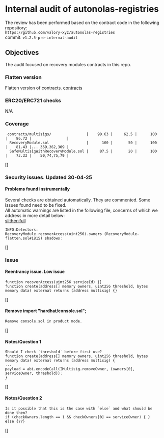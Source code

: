 # Internal audit of autonolas-registries
The review has been performed based on the contract code in the following repository:<br>
`https://github.com/valory-xyz/autonolas-registries` <br>
commit: `v1.2.5-pre-internal-audit` <br> 

## Objectives
The audit focused on recovery modules contracts in this repo.

### Flatten version
Flatten version of contracts. [contracts](https://github.com/valory-xyz/autonolas-registries/blob/main/audits/internal7/analysis/contracts) 

### ERC20/ERC721 checks
N/A

### Coverage
```
 contracts/multisigs/                |    98.63 |     62.5 |      100 |    86.72 |                |
  RecoveryModule.sol                 |      100 |       50 |      100 |    81.43 |... 359,362,369 |
  SafeMultisigWithRecoveryModule.sol |     87.5 |       20 |      100 |    73.33 |    50,74,75,79 |
```
[]

### Security issues. Updated 30-04-25
#### Problems found instrumentally
Several checks are obtained automatically. They are commented. Some issues found need to be fixed. <br>
All automatic warnings are listed in the following file, concerns of which we address in more detail below: <br>
[slither-full](https://github.com/valory-xyz/autonolas-registries/blob/main/audits/internal7/analysis/slither_full.txt)
```
INFO:Detectors:
RecoveryModule.recoverAccess(uint256).owners (RecoveryModule-flatten.sol#1815) shadows:
```
[]

### Issue
#### Reentrancy issue. Low issue
```
function recoverAccess(uint256 serviceId) {}
function create(address[] memory owners, uint256 threshold, bytes memory data) external returns (address multisig) {}
```
[]

#### Remove import "hardhat/console.sol";
```
Remove console.sol in product mode.
```
[]

#### Notes/Question 1
```
Should I check `threshold` before first use?
function create(address[] memory owners, uint256 threshold, bytes memory data) external returns (address multisig) {
...
payload = abi.encodeCall(IMultisig.removeOwner, (owners[0], serviceOwner, threshold));
}
```
[]

#### Notes/Question 2
```
Is it possible that this is the case with `else` and what should be done then?
if (checkOwners.length == 1 && checkOwners[0] == serviceOwner) { } else {??}
```
[]


